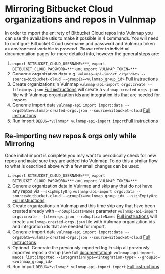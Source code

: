 # Mirroring Bitbucket Cloud organizations and repos in Vulnmap
In order to import the entirety of Bitbucket Cloud repos into Vulnmap you can use the available utils to make it possible in 4 commands.
You will need to configure Bitbucket Cloud username and password and Vulnmap token as environment variable to proceed.
Please refer to individual documentation pages for more detailed info, however the general steps are:

1. `export BITBUCKET_CLOUD_USERNAME=***`, `export BITBUCKET_CLOUD_PASSWORD=***` and `export VULNMAP_TOKEN=***`
2. Generate organization data e.g. `vulnmap-api-import orgs:data --source=bitbucket-cloud --groupId=<vulnmap_group_id>` [Full instructions](./orgs.md)
3. Create organizations in Vulnmap `vulnmap-api-import orgs:create --file=orgs.json` [Full instructions](./orgs.md) will create a `vulnmap-created-orgs.json` file with Vulnmap organization ids and integration ids that are needed for import.
4. Generate import data `vulnmap-api-import import:data --orgsData=vulnmap-created-orgs.json --source=bitbucket-cloud` [Full instructions](./import-data.md)
5. Run import `DEBUG=*vulnmap* vulnmap-api-import import`[Full instructions](./import.md)

## Re-importing new repos & orgs only while Mirroring
Once initial import is complete you may want to periodically check for new repos and make sure they are added into Vulnmap. To do this a similar flow to what is described above with a few small changes can be used:
1. `export BITBUCKET_CLOUD_USERNAME=***`, `export BITBUCKET_CLOUD_PASSWORD=***` and `export VULNMAP_TOKEN=***`
2. Generate organization data in Vulnmap and skip any that do not have any repos via `--skipEmptyOrg` `vulnmap-api-import orgs:data --source=bitbucket-cloud --groupId=<vulnmap_group_id> --skipEmptyOrg` [Full instructions](./orgs.md)
3. Create organizations in Vulnmap and this time skip any that have been created already with `--noDuplicateNames` parameter `vulnmap-api-import orgs:create --file=orgs.json --noDuplicateNames` [Full instructions](./orgs.md) will create a `vulnmap-created-orgs.json` file with Vulnmap organization ids and integration ids that are needed for import.
4. Generate import data `vulnmap-api-import import:data --orgsData=vulnmap-created-orgs.json --source=bitbucket-cloud` [Full instructions](./import-data.md)
5. Optional. Generate the previously imported log to skip all previously imported repos a Group (see full [documentation](./import.md#to-skip-all-previously-imported-targets)):
`vulnmap-api-import-macos list:imported --integrationType=<integration-type> --groupId=<vulnmap_group_id>`
6. Run import `DEBUG=*vulnmap* vulnmap-api-import import` [Full instructions](./import.md)